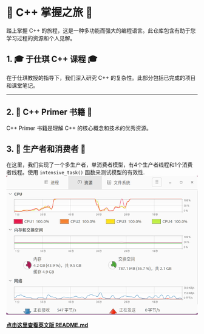 # 🚀 C++ 掌握之旅 🚀
踏上掌握 C++ 的旅程，这是一种多功能而强大的编程语言。此仓库包含有助于您学习过程的资源和个人见解。

## 1. 🎓 于仕琪 C++ 课程 🎓
在于仕琪教授的指导下，我们深入研究 C++ 的复杂性。此部分包括已完成的项目和课堂笔记。

---
## 2. 📖 C++ Primer 书籍 📖
C++ Primer 书籍是理解 C++ 的核心概念和技术的优秀资源。

## 3. 🔄 生产者和消费者 🔄
在这里，我们实现了一个多生产者，单消费者模型，有4个生产者线程和1个消费者线程。使用 `intensive_task()` 函数来测试模型的有效性.
![cpu info](pic/cpuinfo.png)

**[点击这里查看英文版 README.md](https://github.com/Deeperfinder/Cpp_learning/asserts/README_EN.md)**
